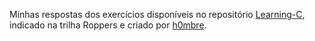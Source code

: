 Minhas respostas dos exercícios disponíveis no repositório <a href="https://github.com/h0mbre/Learning-C/tree/master">Learning-C</a>, indicado na trilha Roppers e criado por <a href="https://github.com/h0mbre">h0mbre</a>.
